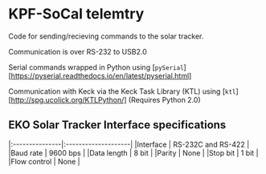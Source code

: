# KPF-SoCal telemtry

Code for sending/recieving commands to the solar tracker.

Communication is over RS-232 to USB2.0

Serial commands wrapped in Python using [`pySerial`][https://pyserial.readthedocs.io/en/latest/pyserial.html]

Communication with Keck via the Keck Task Library (KTL) using [`ktl`][http://spg.ucolick.org/KTLPython/] (Requires Python 2.0)

## EKO Solar Tracker Interface specifications
|:---------------|:--------------------|
|Interface       | RS-232C and RS-422  |
|Baud rate       | 9600 bps            |
|Data length     | 8 bit               |
|Parity          | None                |
|Stop bit        | 1 bit               |
|Flow control    | None                |

